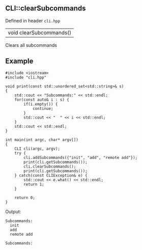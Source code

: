 ## CLI::clearSubcommands
Defined in header `cli.hpp`

| |
| --- |
| void clearSubcommands() |

Clears all subcommands

## Example
```
#include <iostream>
#include "cli.hpp"

void print(const std::unordered_set<std::string>& s)
{
    std::cout << "Subcommands:" << std::endl;
    for(const auto& i : s) {
        if(i.empty()) {
            continue;
        }
        std::cout << "  " << i << std::endl;
    }
    std::cout << std::endl;
}

int main(int argc, char* argv[])
{
    CLI cli(argc, argv);
    try {
        cli.addSubcommands({"init", "add", "remote add"});
        print(cli.getSubcommands());
        cli.clearSubcommands();
        print(cli.getSubcommands());
    } catch(const CLIException& e) {
        std::cout << e.what() << std::endl;
        return 1;
    }

    return 0;
}
```

Output:
```
Subcommands:
  init
  add
  remote add

Subcommands:

```